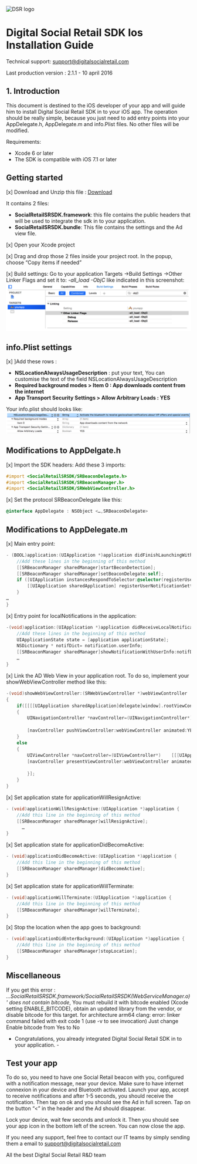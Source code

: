 ![DSR logo](http://cloud.digitalsocialretail.com/img/logo-long-v2.png)

# Digital Social Retail SDK Ios Installation Guide
Technical support: support@digitalsocialretail.com

Last production version : 2.1.1 - 10 april 2016


## 1. Introduction

This document is destined to the iOS developer of your app and will guide him to install Digital Social Retail SDK in to your iOS app. The operation should be really simple, because you just need to add entry points into your AppDelegate.h, AppDelegate.m and info.Plist files. No other files will be modified.

Requirements: 
  - Xcode 6 or later
  - The SDK is compatible with iOS 7.1 or later

## Getting started

[x] Download and Unzip this file : [Download](res/Digital_Social_Retail_SDK_iOS_v2.1.1.zip)

It contains 2 files:
- **SocialRetailSRSDK.framework**: this file contains the public headers that will be used to integrate the sdk in to your application.
- **SocialRetailSRSDK.bundle**: This file contains the settings and the Ad view file.

[x] Open your Xcode project

[x] Drag and drop those 2 files inside your project root. In the popup, choose “Copy items if needed”

[x] Build settings: Go to your application Targets ->Build Settings ->Other Linker Flags and set it to: *-all_load -ObjC* like indicated in this screenshot:
![DSR build settings](res/build-settings.png)

## info.Plist settings

[x] ]Add these rows :

- **NSLocationAlwaysUsageDescription** : put your text, You can customise the text of the field NSLocationAlwaysUsageDescription
- **Required background modes > Item 0 : App downloads content from the internet**
- **App Transport Security Settings > Allow Arbitrary Loads : YES**

Your info.plist should looks like:
![DSR build settings](res/info-plist.png)

## Modifications to AppDelgate.h

[x] Import the SDK headers: Add these 3 imports:

```Objective-C
#import <SocialRetailSRSDK/SRBeaconDelegate.h>
#import <SocialRetailSRSDK/SRBeaconManager.h>
#import <SocialRetailSRSDK/SRWebViewController.h>
```

[x] Set the protocol SRBeaconDelegate like this:

```Objective-C
@interface AppDelegate : NSObject <…,SRBeaconDelegate>
```

## Modifications to AppDelegate.m

[x] Main entry point:

```Objective-C
- (BOOL)application:(UIApplication *)application didFinishLaunchingWithOptions:(NSDictionary *)launchOptions {
    //Add these lines in the beginning of this method
    [[SRBeaconManager sharedManager]startBeconDetection];
    [[SRBeaconManager sharedManager]setBeaconDelegate:self];
    if ([UIApplication instancesRespondToSelector:@selector(registerUserNotificationSettings:)]) {
        [[UIApplication sharedApplication] registerUserNotificationSettings:[UIUserNotificationSettings settingsForTypes:UIUserNotificationTypeAlert|UIUserNotificationTypeSound categories:nil]];
    }
…
}
```


[x] Entry point for localNotifications in the application:

```Objective-C
-(void)application:(UIApplication *)application didReceiveLocalNotification:(UILocalNotification *)notification {
    //Add these lines in the beginning of this method    
    UIApplicationState state = [application applicationState];
    NSDictionary * notifDict= notification.userInfo;
    [[SRBeaconManager sharedManager]showNotificationWithUserInfo:notifDict state:state];
    …
}
```

[x] Link the AD Web View in your application root. To do so, implement your showWebViewController method like this:

```Objective-C
-(void)showWebViewController:(SRWebViewController *)webViewController
{
    if([[[[UIApplication sharedApplication]delegate]window].rootViewController isKindOfClass:[UINavigationController class]])
    {
        UINavigationController *navController=(UINavigationController*)    [[[UIApplication sharedApplication]delegate]window].rootViewController;
        
        [navController pushViewController:webViewController animated:YES];
    }
    else
    {
        UIViewController *navController=(UIViewController*)    [[[UIApplication sharedApplication]delegate]window].rootViewController;
        [navController presentViewController:webViewController animated:YES completion:^{
            
        }];
    }
}
```

[x] Set application state for applicationWillResignActive:

```Objective-C
- (void)applicationWillResignActive:(UIApplication *)application {
    //Add this line in the beginning of this method
    [[SRBeaconManager sharedManager]willResignActive];
      …
}
```

[x] Set application state for applicationDidBecomeActive:

```Objective-C
- (void)applicationDidBecomeActive:(UIApplication *)application {
    //Add this line in the beginning of this method
    [[SRBeaconManager sharedManager]didBecomeActive];
}
```

[x] Set application state for applicationWillTerminate:

```Objective-C
- (void)applicationWillTerminate:(UIApplication *)application {
    //Add this line in the beginning of this method    
    [[SRBeaconManager sharedManager]willTerminate];
}
```

[x] Stop the location when the app goes to background:

```Objective-C
- (void)applicationDidEnterBackground:(UIApplication *)application {
    //Add this line in the beginning of this method    
    [[SRBeaconManager sharedManager]stopLocation];
}
```

## Miscellaneous
If you get this error : *...SocialRetailSRSDK.framework/SocialRetailSRSDK(WebServiceManager.o)' does not contain bitcode*, You must rebuild it with bitcode enabled (Xcode setting ENABLE_BITCODE), obtain an updated library from the vendor, or disable bitcode for this target. for architecture arm64 clang: error: linker command failed with exit code 1 (use -v to see invocation)
Just change Enable bitcode from Yes to No


-   Congratulations, you already integrated Digital Social Retail SDK in to your application.   -

## Test your app

To do so, you need to have one Social Retail beacon with you, configured with a notification message, near your device. Make sure to have internet connexion in your device and Bluetooth activated. Launch your app, accept to receive notifications and after 1-5 seconds, you should receive the notification. Then tap on ok and you should see the Ad in full screen. Tap on the button “<” in the header and the Ad should disappear.

Lock your device, wait few seconds and unlock it. Then you should see your app icon in the bottom left of the screen. You can now close the app.

If you need any support, feel free to contact our IT teams by simply sending them a email to support@digitalsocialretail.com


All the best
Digital Social Retail R&D team
